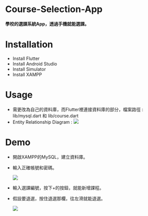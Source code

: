 # Course-Selection-App
**學校的選課系統App，透過手機就能選課。**
# Installation
* Install Flutter
* Install Android Studio 
* Install Simulator
* Install XAMPP
# Usage
* 需更改為自己的資料庫，而Flutter裡連接資料庫的部分，檔案路徑 : lib/mysql.dart 和 lib/course.dart
* Entity Relationship Diagram :
   ![](https://i.imgur.com/nCvReBG.png)

# Demo
* 開啟XAMPP的MySQL，建立資料庫。
* 輸入正確帳號和密碼。

    ![](https://i.imgur.com/EiuJjtD.gif)
* 輸入選課編號，按下+的按鈕，就能新增課程。
* 假設要退選，按住退選那欄，往左滑就能退選。

   ![](https://i.imgur.com/0RscIbc.gif)


